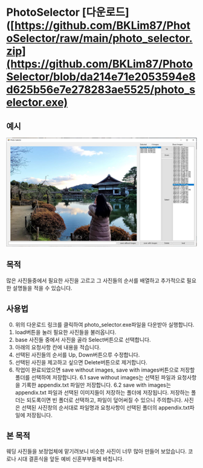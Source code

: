 # PhotoSelector [다운로드]([https://github.com/BKLim87/PhotoSelector/raw/main/photo_selector.zip](https://github.com/BKLim87/PhotoSelector/blob/da214e71e2053594e8d625b56e7e278283ae5525/photo_selector.exe)
## 예시
![Example Screenshot](./capture.JPG)
## 목적

 많은 사진들중에서 필요한 사진을 고르고 그 사진들의 순서를 배열하고 추가적으로 필요한 설명들을 적을 수 있습니다. 
## 사용법
 0. 위의 다운로드 링크를 클릭하여 photo_selector.exe파일을 다운받아 실행합니다.
 1. load버튼을 눌러 필요한 사진들을 불러옵니다. 
 2. base 사진들 중에서 사진을 골라 Select버튼으로 선택합니다. 
 3. 아래의 요청사항 칸에 내용을 적습니다. 
 4. 선택된 사진들의 순서를 Up, Down버튼으루 수정합니다.
 5. 선택된 사진을 제고하고 싶으면 Delete버튼으로 제거합니다. 
 6. 작업이 완료되었으면 save without images, save with images버튼으로 저장할 폴더를 선택하여 저장합니다.
 6.1 save without images는 선택된 파일과 요청사항을 기록한 appendix.txt 파일만 저장합니다. 
 6.2 save with images는 appendix.txt 파일과 선택된 이미지들이 저장하는 폴더에 저장됩니다. 
 저장하는 폴더는 되도록이면 빈 폴더로 선택하고, 파일이 덮어써질 수 있으니 주의합니다. 
 사진은 선택된 사진창의 순서대로 파일명과 요청사항이 선택된 폴더의 appendix.txt파일에 저장됩니다. 
## 본 목적

 웨딩 사진들을 보정업체에 맡기려보니 비슷한 사진이 너무 많아 만들어 보았습니다. 코로나 시대 결혼식을 앞둔 예비 신혼부부들께 바칩니다.
